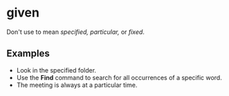 # given

Don't use to mean *specified, particular,* or *fixed*.

## Examples

- Look in the specified folder.
- Use the **Find**  command to search for all occurrences of a specific word.  
- The meeting is always at a particular time.
